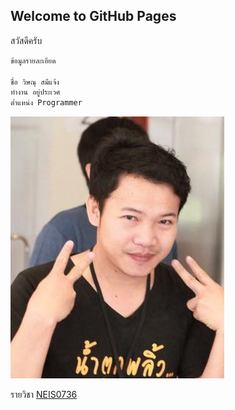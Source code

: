 ## Welcome to GitHub Pages
สวัสดีครับ 

```markdown
ข้อมูลรายละเอียด

ชื่อ วิษณุ สมีแจ้ง
ทำงาน อยู่ประเวศ
ต่ำแหน่ง Programmer

```
![Pic](wit.jpg)

รายวิชา [NEIS0736](https://neis0736.github.io/)
